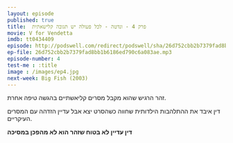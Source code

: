 ```yaml
---
layout: episode
published: true
title: 	פרק 4 - ונדטה - לכל פעולה יש תגובה קלישאתית
movie: V for Vendetta
imdb: tt0434409
episode: http://podswell.com/redirect/podswell/sha/26d752cbb2b7379fad8bb1b6186ed790c6a083ae.mp3?name=movietalker
ep-file: 26d752cbb2b7379fad8bb1b6186ed790c6a083ae.mp3
episode-number: 4
test-me : :title
image : /images/ep4.jpg
next-week: Big Fish (2003)
---
```

זהר הרגיש שהוא מקבל מסרים קליאשתיים בהגשה טיפה אחרת.

דין איבד את ההתלהבות הילדותית שחווה כשהסרט יצא אבל עדיין הזדהה עם המסרים העיקריים.

**דין עדיין לא בטוח שזהר הוא לא מהפכן במסיכה**
